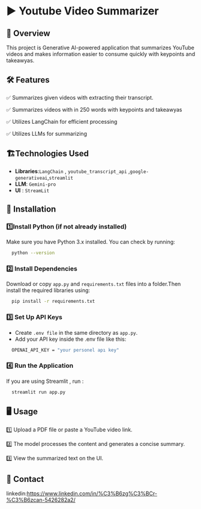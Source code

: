 
# ▶ Youtube Video Summarizer 

## 🚀 Overview  
This project is Generative AI-powered application that summarizes YouTube videos and makes  information easier to consume quickly with keypoints and takeawyas.

## 🛠 Features  
✅ Summarizes given videos with extracting their transcript.

✅ Summarizes videos with in 250 words with keypoints and takeawyas

✅ Utilizes LangChain for efficient processing

✅ Utilizes LLMs for summarizing 


## 🏗️Technologies Used
- **Libraries**:`LangChain` , `youtube_transcript_api` ,`google-generativeai`,`streamlit`
- **LLM**: `Gemini-pro`
- **UI** : `StreamLit `
  
## 🔧 Installation

 ### 1️⃣Install Python (if not already installed)

Make sure you have Python 3.x installed. You can check by running:

```bash 
  python --version
``` 
 ### 2️⃣ Install Dependencies 

Download or copy `app.py` and `requirements.txt` files into a folder.Then install the required libraries using:
```bash 
  pip install -r requirements.txt
``` 
### 3️⃣ Set Up API Keys

- Create `.env file` in the same directory as `app.py`.
- Add your API key inside the .env file like this:
```bash 
  OPENAI_API_KEY = "your personel apı key"
``` 
### 4️⃣ Run the Application

 If you are using Streamlit , run :
```bash 
  streamlit run app.py
``` 
## 🖥️ Usage

 1️⃣ Upload a PDF file or paste a YouTube video link.

2️⃣ The model processes the content and generates a concise summary.

3️⃣ View the summarized text on the UI.

## 📩 Contact  
linkedin:https://www.linkedin.com/in/%C3%B6zg%C3%BCr-%C3%B6zcan-5426282a2/
